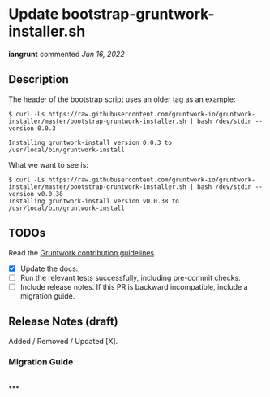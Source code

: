 # Update bootstrap-gruntwork-installer.sh

**iangrunt** commented *Jun 16, 2022*

<!-- Prepend '[WIP]' to the title if this PR is still a work-in-progress. Remove it when it is ready for review! -->

## Description

The header of the bootstrap script uses an older tag as an example:

```
$ curl -Ls https://raw.githubusercontent.com/gruntwork-io/gruntwork-installer/master/bootstrap-gruntwork-installer.sh | bash /dev/stdin --version 0.0.3

Installing gruntwork-install version 0.0.3 to /usr/local/bin/gruntwork-install
```

What we want to see is:
```
$ curl -Ls https://raw.githubusercontent.com/gruntwork-io/gruntwork-installer/master/bootstrap-gruntwork-installer.sh | bash /dev/stdin --version v0.0.38
Installing gruntwork-install version v0.0.38 to /usr/local/bin/gruntwork-install
```
<!-- Description of the changes introduced by this PR. -->

## TODOs

Read the [Gruntwork contribution guidelines](https://gruntwork.notion.site/Gruntwork-Coding-Methodology-02fdcd6e4b004e818553684760bf691e).

- [x] Update the docs.
- [ ] Run the relevant tests successfully, including pre-commit checks.
- [ ] Include release notes. If this PR is backward incompatible, include a migration guide.

## Release Notes (draft)

<!-- One-line description of the PR that can be included in the final release notes. -->
Added / Removed / Updated [X].

### Migration Guide

<!-- Important: If you made any backward-incompatible changes, then you must write a migration guide! -->

<br />
***


